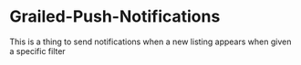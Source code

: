 # Grailed-Push-Notifications

This is a thing to send notifications when a new listing appears when given a specific filter

